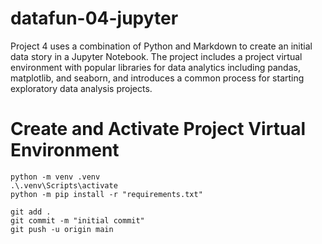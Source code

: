 # datafun-04-jupyter
Project 4 uses a combination of Python and Markdown to create an initial data story in a Jupyter Notebook. The project includes a project virtual environment with popular libraries for data analytics including pandas, matplotlib, and seaborn, and introduces a common process for starting exploratory data analysis projects.

# Create and Activate Project Virtual Environment
```
python -m venv .venv
.\.venv\Scripts\activate
python -m pip install -r "requirements.txt"

git add .
git commit -m "initial commit"
git push -u origin main
```
